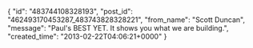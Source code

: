  {
   "id": "483744108328193",
   "post_id": "462493170453287_483743828328221",
   "from_name": "Scott Duncan",
   "message": "Paul's BEST YET. It shows you what we are building.",
   "created_time": "2013-02-22T04:06:21+0000"
 }
